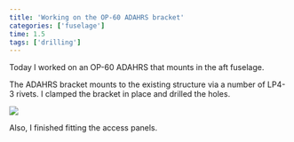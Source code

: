 ```yaml
---
title: 'Working on the OP-60 ADAHRS bracket'
categories: ['fuselage']
time: 1.5
tags: ['drilling']
---
```


Today I worked on an OP-60 ADAHRS that mounts in the aft fuselage.

<!-- more -->

The ADAHRS bracket mounts to the existing structure via a number of LP4-3 rivets. I clamped the bracket in place and drilled the holes.

![](0-adahrs-bracket.jpeg)

Also, I finished fitting the access panels.
